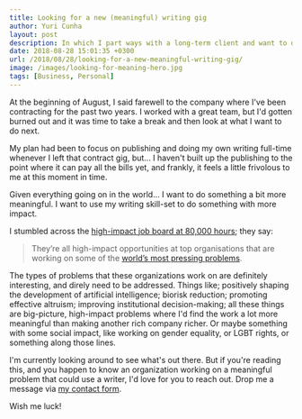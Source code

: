 ```yaml
---
title: Looking for a new (meaningful) writing gig
author: Yuri Cunha
layout: post
description: In which I part ways with a long-term client and want to do something meaningful.
date: 2018-08-28 15:01:35 +0300
url: /2018/08/28/looking-for-a-new-meaningful-writing-gig/
image: /images/looking-for-meaning-hero.jpg
tags: [Business, Personal]
---
```


At the beginning of August, I said farewell to the company where I've been contracting for the past two years. I worked with a great team, but I'd gotten burned out and it was time to take a break and then look at what I want to do next.

My plan had been to focus on publishing and doing my own writing full-time whenever I left that contract gig, but... I haven't built up the publishing to the point where it can pay all the bills yet, and frankly, it feels a little frivolous to me at this moment in time.

Given everything going on in the world... I want to do something a bit more meaningful. I want to use my writing skill-set to do something with more impact.

I stumbled across the [high-impact job board at 80,000 hours][1]; they say:

> They’re all high-impact opportunities at top organisations that are working on some of the [world’s most pressing problems][2].

The types of problems that these organizations work on are definitely interesting, and direly need to be addressed. Things like; positively shaping the development of artificial intelligence; biorisk reduction; promoting effective altruism; improving institutional decision-making; all these things are big-picture, high-impact problems where I'd find the work a lot more meaningful than making another rich company richer. Or maybe something with some social impact, like working on gender equality, or LGBT rights, or something along those lines.

I'm currently looking around to see what's out there. But if you're reading this, and you happen to know an organization working on a meaningful problem that could use a writer, I'd love for you to reach out. Drop me a message via [my contact form][3].

Wish me luck!

[1]: https://80000hours.org/job-board/
[2]: https://80000hours.org/problem-profiles/
[3]: https://dacharycarey.com/contact/
